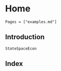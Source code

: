 # Home

```@contents
Pages = ["examples.md"]

```

## Introduction

```@docs
StateSpaceEcon
```

## Index

```@index
```